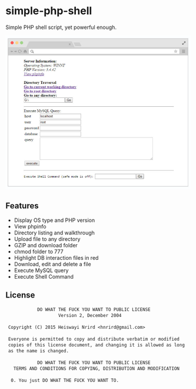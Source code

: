 # simple-php-shell

Simple PHP shell script, yet powerful enough.

![Screenshot](screenshot.jpg)

## Features

* Display OS type and PHP version
* View phpinfo
* Directory listing and walkthrough
* Upload file to any directory
* GZIP and download folder
* chmod folder to 777
* Highlight DB interaction files in red
* Download, edit and delete a file
* Execute MySQL query
* Execute Shell Command

## License

```
            DO WHAT THE FUCK YOU WANT TO PUBLIC LICENSE
                    Version 2, December 2004

 Copyright (C) 2015 Heiswayi Nrird <hnrird@gmail.com>

 Everyone is permitted to copy and distribute verbatim or modified
 copies of this license document, and changing it is allowed as long
 as the name is changed.

            DO WHAT THE FUCK YOU WANT TO PUBLIC LICENSE
   TERMS AND CONDITIONS FOR COPYING, DISTRIBUTION AND MODIFICATION

  0. You just DO WHAT THE FUCK YOU WANT TO.
```
